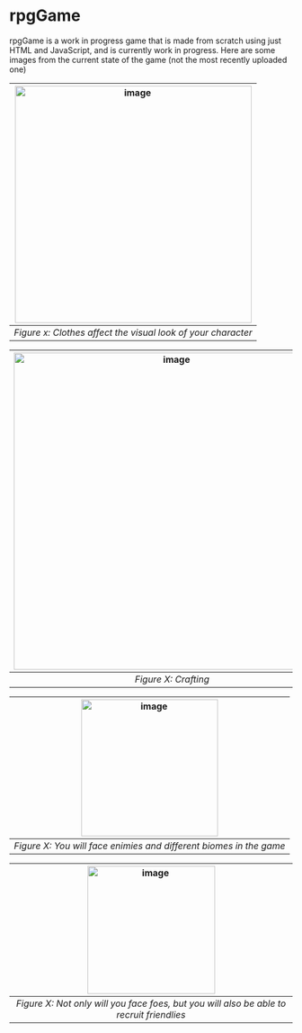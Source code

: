 # rpgGame
rpgGame is a work in progress game that is made from scratch using just HTML and JavaScript, and is currently work in progress. Here are some images from the current state of the game (not the most recently uploaded one)


|<img width="421" alt="image" src="https://github.com/Gunmy/rpgGame/assets/99408493/ed37ce20-7ad2-4246-b8d2-bac51bce65f4">|
|:--:|
|*Figure x: Clothes affect the visual look of your character*|


|<img width="563" alt="image" src="https://github.com/Gunmy/rpgGame/assets/99408493/df05e959-de1c-4afc-9db2-f34fde00bbfe">|
|:--:|
|*Figure X: Crafting*|

|<img width="243" alt="image" src="https://github.com/Gunmy/rpgGame/assets/99408493/b0c48116-150d-45cd-b88c-571ddc4d46dc">|
|:--:|
|*Figure X: You will face enimies and different biomes in the game*|

|<img width="227" alt="image" src="https://github.com/Gunmy/rpgGame/assets/99408493/3dcd2bb1-e297-4dde-b049-a7cb03fe73f1">|
|:--:|
|*Figure X: Not only will you face foes, but you will also be able to recruit friendlies*|



